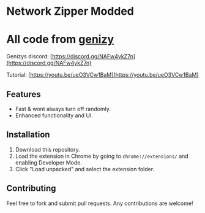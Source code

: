 # Network Zipper Modded
# All code from [genizy](https://github.com/genizy)

Genizys discord: [https://discord.gg/NAFw4ykZ7n](https://discord.gg/NAFw4ykZ7n)

Tutorial: [https://youtu.be/ueO3VCw1BaM](https://youtu.be/ueO3VCw1BaM)

## Features
- Fast & wont always turn off randomly.
- Enhanced functionality and UI.

## Installation
1. Download this repository.
2. Load the extension in Chrome by going to `chrome://extensions/` and enabling Developer Mode.
3. Click "Load unpacked" and select the extension folder.

## Contributing
Feel free to fork and submit pull requests. Any contributions are welcome!
